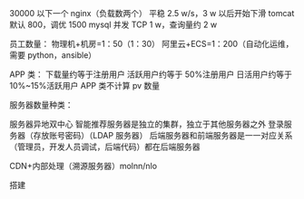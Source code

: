 30000 以下一个 nginx（负载数两个）
平稳 2.5 w/s，3 w 以后开始下滑
tomcat 默认 800，调优 1500
mysql 并发 TCP 1 w，查询量约 2 w


员工数量：
物理机+机房=1：50（1：30）
阿里云+ECS=1：200（自动化运维，需要 python，ansible）


APP 类：
下载量约等于注册用户
活跃用户约等于 50%注册用户
日活用户约等于 10%~15%活跃用户
APP 类不计算 pv 数量

服务器数量种类：


服务器异地双中心
智能推荐服务器是独立的集群，独立于其他服务器之外
 登录服务器（存放账号密码）（LDAP 服务器）
后端服务器和前端服务器是一一对应关系
（管理员，开发人员调试，后端代码）都在后端服务器

CDN+内部处理（溯源服务器）molnn/nlo



搭建